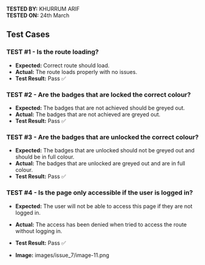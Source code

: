 **TESTED BY:** KHURRUM ARIF  
**TESTED ON:** 24th March

## Test Cases

### TEST #1 - Is the route loading?

- **Expected:** Correct route should load.
- **Actual:** The route loads properly with no issues.
- **Test Result:** Pass ✅

### TEST #2 - Are the badges that are locked the correct colour?

- **Expected:** The badges that are not achieved should be greyed out.
- **Actual:** The badges that are not achieved are greyed out.
- **Test Result:** Pass ✅

### TEST #3 - Are the badges that are unlocked the correct colour?

- **Expected:** The badges that are unlocked should not be greyed out and should be in full colour.
- **Actual:** The badges that are unlocked are greyed out and are in full colour.
- **Test Result:** Pass ✅ 

### TEST #4 - Is the page only accessible if the user is logged in?

- **Expected:** The user will not be able to access this page if they are not logged in.
- **Actual:** The access has been denied when tried to access the route without logging in.
- **Test Result:** Pass ✅

- **Image:** images/issue_7/image-11.png